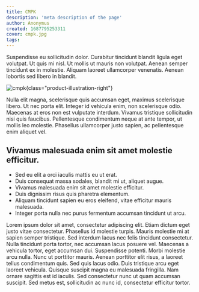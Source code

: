 ```yaml
---
title: CMPK
description: 'meta description of the page'
author: Anonymus
created: 1687795253311
cover: cmpk.jpg
tags:
---
```


Suspendisse eu sollicitudin dolor. Curabitur tincidunt blandit ligula eget volutpat. Ut quis mi nisl. Ut mollis ut mauris non volutpat. Aenean semper tincidunt ex in molestie. Aliquam laoreet ullamcorper venenatis. Aenean lobortis sed libero in blandit.

<!--more-->

![cmpk](/images/products/cmpk.jpg){class="product-illustration-right"}

Nulla elit magna, scelerisque quis accumsan eget, maximus scelerisque libero. Ut nec porta elit. Integer id vehicula enim, non scelerisque odio. Maecenas at eros non est vulputate interdum. Vivamus tristique sollicitudin nisi quis faucibus. Pellentesque condimentum neque at ante tempor, ut mollis leo molestie. Phasellus ullamcorper justo sapien, ac pellentesque enim aliquet vel.

## Vivamus malesuada enim sit amet molestie efficitur.

- Sed eu elit a orci iaculis mattis eu ut erat.
- Duis consequat massa sodales, blandit mi ut, aliquet augue.
- Vivamus malesuada enim sit amet molestie efficitur.
- Duis dignissim risus quis pharetra elementum.
- Aliquam tincidunt sapien eu eros eleifend, vitae efficitur mauris malesuada.
- Integer porta nulla nec purus fermentum accumsan tincidunt ut arcu.

Lorem ipsum dolor sit amet, consectetur adipiscing elit. Etiam dictum eget justo vitae consectetur. Phasellus id molestie turpis. Mauris molestie mi at sapien semper tristique. Sed interdum lacus nec felis tincidunt consectetur. Nulla tincidunt porta tortor, nec accumsan lacus posuere vel. Maecenas a vehicula tortor, eget accumsan dui. Suspendisse potenti. Morbi molestie arcu nulla. Nunc ut porttitor mauris. Aenean porttitor elit risus, a laoreet tellus condimentum quis. Sed quis lacus odio. Duis tristique arcu eget laoreet vehicula. Quisque suscipit magna eu malesuada fringilla. Nam ornare sagittis est id iaculis. Sed consectetur nunc ut quam accumsan suscipit. Sed metus est, sollicitudin ac nunc id, consectetur efficitur tortor.